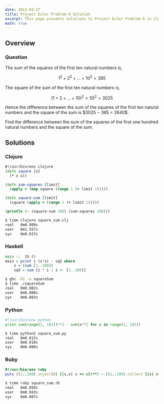 ```yaml
---
date: 2012-04-27
title: Project Euler Problem 6 Solution
excerpt: This page presents solutions to Project Euler Problem 6 in Clojure, Haskell, Python and Ruby.
math: true
---
```



## Overview


### Question

<p>
The sum of the squares of the first ten natural numbers is,
</p>

$$1^2 + 2^2 + ... + 10^2 = 385$$

<p>
The square of the sum of the first ten natural numbers is,
</p>

$$(1 + 2 + ... + 10)^2 = 55^2 = 3025$$

<p>
Hence the difference between the sum of the squares of the first ten natural 
numbers and the square of the sum is $3025 − 385 = 2640$.
</p>

<p>
Find the difference between the sum of the squares of the first one hundred 
natural numbers and the square of the sum.
</p>






## Solutions

### Clojure

```clojure
#!/usr/bin/env clojure
(defn square [x]
  (* x x))

(defn sum-squares [limit]
  (apply + (map square (range 1 (+ limit 1)))))

(defn square-sum [limit]
  (square (apply + (range 1 (+ limit 1)))))

(println (- (square-sum 100) (sum-squares 100)))
```


```bash
$ time clojure square_sum.clj
real   0m0.999s
user   0m1.557s
sys    0m0.037s
```



### Haskell

```haskell
main ::  IO ()
main = print $ (s*s) - sqS where
    s = (sum [1..100])
    sqS = sum [i * i | i <- [1..100]]
```


```bash
$ ghc -O2 -o squareSum
$ time ./squareSum
real   0m0.002s
user   0m0.000s
sys    0m0.003s
```



### Python

```python
#!/usr/bin/env python
print sum(range(1, 101))**2 - sum(x**2 for x in range(1, 101))
```


```bash
$ time python2 square_sum.py
real   0m0.012s
user   0m0.010s
sys    0m0.000s
```



### Ruby

```ruby
#!/usr/bin/env ruby
puts ((1..100).inject(0) {|s,v| s += v})**2 - ((1..100).collect {|x| x**2}.inject(0) { |s,v| s += v} )
```


```bash
$ time ruby square_sum.rb
real   0m0.050s
user   0m0.043s
sys    0m0.007s
```


